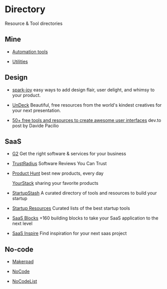 # Directory

Resource & Tool directories

## Mine

- [Automation tools](./automation.md)

- [Utilities](./utilities.md)

## Design

- [spark-joy](https://github.com/sw-yx/spark-joy) easy ways to add design flair, user delight, and whimsy to your product.

- [UnDeck](https://undeck.co/) Beautiful, free resources from the world's kindest creatives for your next presentation.

- [50+ free tools and resources to create awesome user interfaces](https://dev.to/davidepacilio/50-free-tools-and-resources-to-create-awesome-user-interfaces-1c1b) dev.to post by Davide Pacilio

## SaaS

- [G2](https://www.g2.com/) Get the right software & services for your business

- [TrustRadius](https://www.trustradius.com/) Software Reviews You Can Trust

- [Product Hunt]() best new products, every day

  [YourStack](https://yourstack.com/) sharing your favorite products

- [StartupStash](https://startupstash.com/) A curated directory of tools and resources to build your startup

- [Startup Resources](https://startupresources.io/) Curated lists of the best startup tools

- [SaaS Blocks](https://saasblocks.io/) +160 building blocks to take your SaaS application to the next level

- [SaaS Inspire](https://saasinspire.com/) Find inspiration for your next saas project

## No-code

- [Makerpad](https://www.makerpad.co/tools)

- [NoCode](https://www.nocode.tech/)

- [NoCodeList](https://nocodelist.co/)
